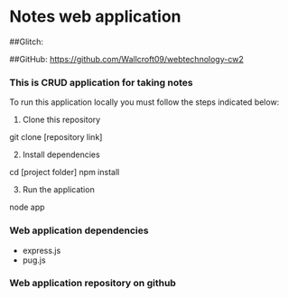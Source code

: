 # Notes web application

##Glitch:

##GitHub: https://github.com/Wallcroft09/webtechnology-cw2

### This is CRUD application for taking notes

To run this application locally you must follow the steps indicated below:

1. Clone this repository

git clone [repository link]

2. Install dependencies

cd [project folder]
npm install

3. Run the application

node app

### Web application dependencies

- express.js
- pug.js

### Web application repository on github

